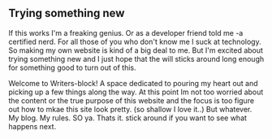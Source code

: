 Trying something new
---------------
If this works I'm a freaking genius. Or as a developer friend told me -a certified nerd. For all those of you who don't know me I suck at technology. So making my own website is kind of a big deal to me. But I'm excited about trying something new and I just hope that the will sticks around long enough for something good  to turn out of this. 

Welcome to Writers-block! A space dedicated to pouring my heart out and picking up a few things along the way. At this point Im not too worried about the content or the true purpose of this website and the focus is too figure out how to mkae this site look pretty. (so shallow I love it..) But whatever. My blog. My rules. SO ya. Thats it. stick around if you want to see what happens next.
